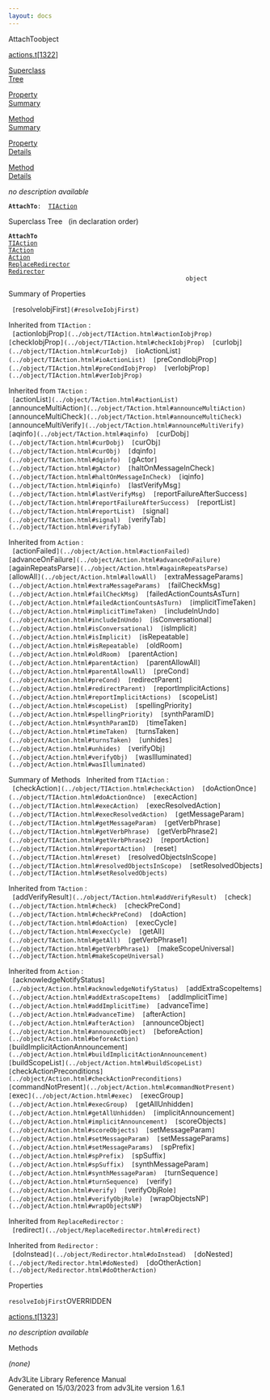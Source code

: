 ```yaml
---
layout: docs
---
```

<span class="title">AttachTo</span><span class="type">object</span>

[actions.t](../file/actions.t.html)\[[1322](../source/actions.t.html#1322)\]

[Superclass  
Tree](#_SuperClassTree_)

[Property  
Summary](#_PropSummary_)

[Method  
Summary](#_MethodSummary_)

[Property  
Details](#_Properties_)

[Method  
Details](#_Methods_)



*no description available*

**`AttachTo`**` :   `[`TIAction`](../object/TIAction.html)



<span id="_SuperClassTree_"></span>



<span class="hdln">Superclass Tree</span>   (in declaration order)



**`AttachTo`**  
[`TIAction`](../object/TIAction.html)  
[`TAction`](../object/TAction.html)  
[`Action`](../object/Action.html)  
[`ReplaceRedirector`](../object/ReplaceRedirector.html)  
[`Redirector`](../object/Redirector.html)  
`                                                 object`  
<span id="_PropSummary_"></span>



<span class="hdln">Summary of Properties</span>  



` [`resolveIobjFirst`](#resolveIobjFirst)  `

Inherited from `TIAction` :  
` [`actionIobjProp`](../object/TIAction.html#actionIobjProp)  [`checkIobjProp`](../object/TIAction.html#checkIobjProp)  [`curIobj`](../object/TIAction.html#curIobj)  [`ioActionList`](../object/TIAction.html#ioActionList)  [`preCondIobjProp`](../object/TIAction.html#preCondIobjProp)  [`verIobjProp`](../object/TIAction.html#verIobjProp)  `

Inherited from `TAction` :  
` [`actionList`](../object/TAction.html#actionList)  [`announceMultiAction`](../object/TAction.html#announceMultiAction)  [`announceMultiCheck`](../object/TAction.html#announceMultiCheck)  [`announceMultiVerify`](../object/TAction.html#announceMultiVerify)  [`aqinfo`](../object/TAction.html#aqinfo)  [`curDobj`](../object/TAction.html#curDobj)  [`curObj`](../object/TAction.html#curObj)  [`dqinfo`](../object/TAction.html#dqinfo)  [`gActor`](../object/TAction.html#gActor)  [`haltOnMessageInCheck`](../object/TAction.html#haltOnMessageInCheck)  [`iqinfo`](../object/TAction.html#iqinfo)  [`lastVerifyMsg`](../object/TAction.html#lastVerifyMsg)  [`reportFailureAfterSuccess`](../object/TAction.html#reportFailureAfterSuccess)  [`reportList`](../object/TAction.html#reportList)  [`signal`](../object/TAction.html#signal)  [`verifyTab`](../object/TAction.html#verifyTab)  `

Inherited from `Action` :  
` [`actionFailed`](../object/Action.html#actionFailed)  [`advanceOnFailure`](../object/Action.html#advanceOnFailure)  [`againRepeatsParse`](../object/Action.html#againRepeatsParse)  [`allowAll`](../object/Action.html#allowAll)  [`extraMessageParams`](../object/Action.html#extraMessageParams)  [`failCheckMsg`](../object/Action.html#failCheckMsg)  [`failedActionCountsAsTurn`](../object/Action.html#failedActionCountsAsTurn)  [`implicitTimeTaken`](../object/Action.html#implicitTimeTaken)  [`includeInUndo`](../object/Action.html#includeInUndo)  [`isConversational`](../object/Action.html#isConversational)  [`isImplicit`](../object/Action.html#isImplicit)  [`isRepeatable`](../object/Action.html#isRepeatable)  [`oldRoom`](../object/Action.html#oldRoom)  [`parentAction`](../object/Action.html#parentAction)  [`parentAllowAll`](../object/Action.html#parentAllowAll)  [`preCond`](../object/Action.html#preCond)  [`redirectParent`](../object/Action.html#redirectParent)  [`reportImplicitActions`](../object/Action.html#reportImplicitActions)  [`scopeList`](../object/Action.html#scopeList)  [`spellingPriority`](../object/Action.html#spellingPriority)  [`synthParamID`](../object/Action.html#synthParamID)  [`timeTaken`](../object/Action.html#timeTaken)  [`turnsTaken`](../object/Action.html#turnsTaken)  [`unhides`](../object/Action.html#unhides)  [`verifyObj`](../object/Action.html#verifyObj)  [`wasIlluminated`](../object/Action.html#wasIlluminated)  `
<span id="_MethodSummary_"></span>



<span class="hdln">Summary of Methods</span>  
Inherited from `TIAction` :  
` [`checkAction`](../object/TIAction.html#checkAction)  [`doActionOnce`](../object/TIAction.html#doActionOnce)  [`execAction`](../object/TIAction.html#execAction)  [`execResolvedAction`](../object/TIAction.html#execResolvedAction)  [`getMessageParam`](../object/TIAction.html#getMessageParam)  [`getVerbPhrase`](../object/TIAction.html#getVerbPhrase)  [`getVerbPhrase2`](../object/TIAction.html#getVerbPhrase2)  [`reportAction`](../object/TIAction.html#reportAction)  [`reset`](../object/TIAction.html#reset)  [`resolvedObjectsInScope`](../object/TIAction.html#resolvedObjectsInScope)  [`setResolvedObjects`](../object/TIAction.html#setResolvedObjects)  `

Inherited from `TAction` :  
` [`addVerifyResult`](../object/TAction.html#addVerifyResult)  [`check`](../object/TAction.html#check)  [`checkPreCond`](../object/TAction.html#checkPreCond)  [`doAction`](../object/TAction.html#doAction)  [`execCycle`](../object/TAction.html#execCycle)  [`getAll`](../object/TAction.html#getAll)  [`getVerbPhrase1`](../object/TAction.html#getVerbPhrase1)  [`makeScopeUniversal`](../object/TAction.html#makeScopeUniversal)  `

Inherited from `Action` :  
` [`acknowledgeNotifyStatus`](../object/Action.html#acknowledgeNotifyStatus)  [`addExtraScopeItems`](../object/Action.html#addExtraScopeItems)  [`addImplicitTime`](../object/Action.html#addImplicitTime)  [`advanceTime`](../object/Action.html#advanceTime)  [`afterAction`](../object/Action.html#afterAction)  [`announceObject`](../object/Action.html#announceObject)  [`beforeAction`](../object/Action.html#beforeAction)  [`buildImplicitActionAnnouncement`](../object/Action.html#buildImplicitActionAnnouncement)  [`buildScopeList`](../object/Action.html#buildScopeList)  [`checkActionPreconditions`](../object/Action.html#checkActionPreconditions)  [`commandNotPresent`](../object/Action.html#commandNotPresent)  [`exec`](../object/Action.html#exec)  [`execGroup`](../object/Action.html#execGroup)  [`getAllUnhidden`](../object/Action.html#getAllUnhidden)  [`implicitAnnouncement`](../object/Action.html#implicitAnnouncement)  [`scoreObjects`](../object/Action.html#scoreObjects)  [`setMessageParam`](../object/Action.html#setMessageParam)  [`setMessageParams`](../object/Action.html#setMessageParams)  [`spPrefix`](../object/Action.html#spPrefix)  [`spSuffix`](../object/Action.html#spSuffix)  [`synthMessageParam`](../object/Action.html#synthMessageParam)  [`turnSequence`](../object/Action.html#turnSequence)  [`verify`](../object/Action.html#verify)  [`verifyObjRole`](../object/Action.html#verifyObjRole)  [`wrapObjectsNP`](../object/Action.html#wrapObjectsNP)  `

Inherited from `ReplaceRedirector` :  
` [`redirect`](../object/ReplaceRedirector.html#redirect)  `

Inherited from `Redirector` :  
` [`doInstead`](../object/Redirector.html#doInstead)  [`doNested`](../object/Redirector.html#doNested)  [`doOtherAction`](../object/Redirector.html#doOtherAction)  `

<span id="_Properties_"></span>



<span class="hdln">Properties</span>  



<span id="resolveIobjFirst"></span>

`resolveIobjFirst`<span class="rem">OVERRIDDEN</span>

[actions.t](../file/actions.t.html)\[[1323](../source/actions.t.html#1323)\]



*no description available*



<span id="_Methods_"></span>



<span class="hdln">Methods</span>  



*(none)*



Adv3Lite Library Reference Manual  
Generated on 15/03/2023 from adv3Lite version 1.6.1


